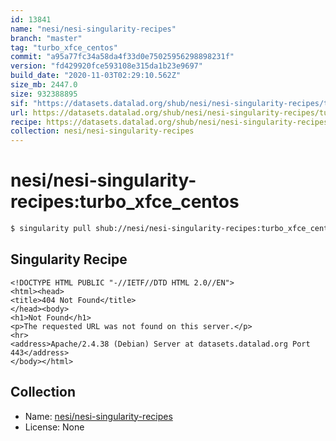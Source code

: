```yaml
---
id: 13841
name: "nesi/nesi-singularity-recipes"
branch: "master"
tag: "turbo_xfce_centos"
commit: "a95a77fc34a58da4f33d0e75025956298898231f"
version: "fd429920fce593108e315da1b23e9697"
build_date: "2020-11-03T02:29:10.562Z"
size_mb: 2447.0
size: 932388895
sif: "https://datasets.datalad.org/shub/nesi/nesi-singularity-recipes/turbo_xfce_centos/2020-11-03-a95a77fc-fd429920/fd429920fce593108e315da1b23e9697.sif"
url: https://datasets.datalad.org/shub/nesi/nesi-singularity-recipes/turbo_xfce_centos/2020-11-03-a95a77fc-fd429920/
recipe: https://datasets.datalad.org/shub/nesi/nesi-singularity-recipes/turbo_xfce_centos/2020-11-03-a95a77fc-fd429920/Singularity
collection: nesi/nesi-singularity-recipes
---
```


# nesi/nesi-singularity-recipes:turbo_xfce_centos

```bash
$ singularity pull shub://nesi/nesi-singularity-recipes:turbo_xfce_centos
```

## Singularity Recipe

```singularity
<!DOCTYPE HTML PUBLIC "-//IETF//DTD HTML 2.0//EN">
<html><head>
<title>404 Not Found</title>
</head><body>
<h1>Not Found</h1>
<p>The requested URL was not found on this server.</p>
<hr>
<address>Apache/2.4.38 (Debian) Server at datasets.datalad.org Port 443</address>
</body></html>
```

## Collection

 - Name: [nesi/nesi-singularity-recipes](https://github.com/nesi/nesi-singularity-recipes)
 - License: None

